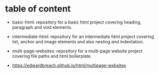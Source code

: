 # table of content
- basic-html: repository for a basic html project covering heading, paragraph and void elements.
- intermediate-html: repository for an intermediate html project covering list, anchor and image elements and also nesting and indentation.
- multi-page-websites: repository for a multi-page website project covering file paths and html boilerplate.

- https://edwardbreach.github.io/html/multipage-websites
